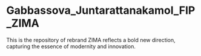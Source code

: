 # Gabbassova_Juntarattanakamol_FIP_ZIMA
This is the repository of rebrand ZIMA reflects a bold new direction, capturing the essence of modernity and innovation.
